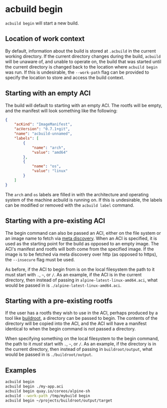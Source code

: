 # acbuild begin

`acbuild begin` will start a new build.

## Location of work context

By default, information about the build is stored at `.acbuild` in the current
working directory. If the current directory changes during the build, `acbuild`
will be unaware of, and unable to operate on, the build that was started until
the current directory is changed back to the location where `acbuild begin` was
run. If this is undesirable, the `--work-path` flag can be provided to specify
the location to store and access the build context.

## Starting with an empty ACI

The build will default to starting with an empty ACI. The rootfs will be empty,
and the manifest will look something like the following:

```json
{
    "acKind": "ImageManifest",
    "acVersion": "0.7.1+git",
    "name": "acbuild-unnamed",
    "labels": [
        {
            "name": "arch",
            "value": "amd64"
        },
        {
            "name": "os",
            "value": "linux"
        }
    ]
}
```

The `arch` and `os` labels are filled in with the architecture and operating
system of the machine acbuild is running on. If this is undesirable, the labels
can be modified or removed with the `acbuild label` command.

## Starting with a pre-existing ACI

The begin command can also be passed an ACI, either on the file system or an
image name to fetch via [meta
discovery](https://github.com/appc/spec/blob/master/spec/discovery.md#meta-discovery).
When an ACI is specified, it is used as the starting point for the build as
opposed to an empty image. The ACI's manifest and rootfs will both come from
the specified image.  If the image is to be fetched via meta discovery over
http (as opposed to https), the `--insecure` flag must be used.

As before, if the ACI to begin from is on the local filesystem the path to it
must start with `.`, `~`, or `/`. As an example, if the ACI is in the current
directory, then instead of passing in `alpine-latest-linux-amd64.aci`, what
would be passed in is `./alpine-latest-linux-amd64.aci`.

## Starting with a pre-existing rootfs

If the user has a rootfs they wish to use in the ACI, perhaps produced by a
tool like [buildroot](http://buildroot.org/), a directory can be passed to
begin. The contents of the directory will be copied into the ACI, and the ACI
will have a manifest identical to when the begin command is not passed a
directory.

When specifying something on the local filesystem to the begin command, the
path to it _must_ start with `.`, `~`, or `/`. As an example, if the directory
is in the current directory, then instead of passing in `buildroot/output`,
what would be passed in is `./buildroot/output`.

## Examples

```bash
acbuild begin
acbuild begin ./my-app.aci
acbuild begin quay.io/coreos/alpine-sh
acbuild --work-path /tmp/mybuild begin
acbuild begin ~/projects/buildroot/output/target
```
